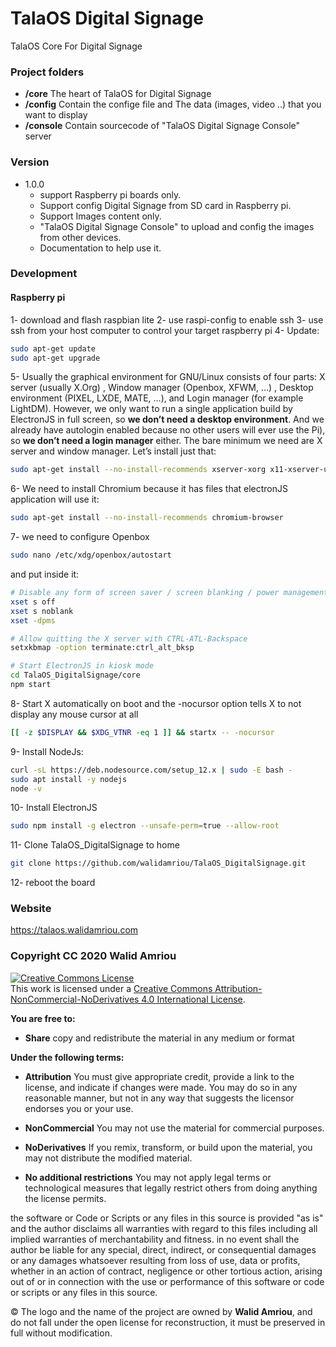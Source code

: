 # TalaOS Digital Signage
TalaOS Core For Digital Signage

### Project folders
* __/core__ The heart of TalaOS for Digital Signage
* __/config__ Contain the confige file and The data (images, video ..) that you want to display
* __/console__ Contain sourcecode of "TalaOS Digital Signage Console" server

### Version 
* 1.0.0
  * support Raspberry pi boards only.
  * Support config Digital Signage from SD card in Raspberry pi.
  * Support Images content only.
  * "TalaOS Digital Signage Console"  to upload and config the images from other devices. 
  * Documentation to help use it.
  
### Development 
#### Raspberry pi
1- download and flash raspbian lite 
2- use raspi-config to enable ssh
3- use ssh from your host computer to control your target raspberry pi 
4- Update:
```bash 
sudo apt-get update
sudo apt-get upgrade
```
5- Usually the graphical environment for GNU/Linux consists of four parts: X server (usually X.Org) , Window manager (Openbox, XFWM, …) , Desktop environment (PIXEL, LXDE, MATE, …), and Login manager (for example LightDM). However, we only want to run a single application build by ElectronJS in full screen, so __we don’t need a desktop environment__. And we already have autologin enabled because no other users will ever use the Pi), so __we don’t need a login manager__ either. The bare minimum we need are X server and window manager. Let’s install just that:
```bash 
sudo apt-get install --no-install-recommends xserver-xorg x11-xserver-utils xinit openbox
```
6- We need to install Chromium because it has files that electronJS application will use it:
```bash 
sudo apt-get install --no-install-recommends chromium-browser
```
7- we need to configure Openbox 
```bash 
sudo nano /etc/xdg/openbox/autostart 
```
and put inside it: 
```bash 
# Disable any form of screen saver / screen blanking / power management
xset s off
xset s noblank
xset -dpms

# Allow quitting the X server with CTRL-ATL-Backspace
setxkbmap -option terminate:ctrl_alt_bksp

# Start ElectronJS in kiosk mode
cd TalaOS_DigitalSignage/core
npm start
```
8- Start X automatically on boot and the -nocursor option tells X to not display any mouse cursor at all
```bash
[[ -z $DISPLAY && $XDG_VTNR -eq 1 ]] && startx -- -nocursor
```
9- Install NodeJs:
```bash
curl -sL https://deb.nodesource.com/setup_12.x | sudo -E bash -
sudo apt install -y nodejs
node -v
```
10- Install ElectronJS
```bash
sudo npm install -g electron --unsafe-perm=true --allow-root
```
11- Clone TalaOS_DigitalSignage to home
```bash
git clone https://github.com/walidamriou/TalaOS_DigitalSignage.git
```
12- reboot the board

### Website
https://talaos.walidamriou.com

### Copyright CC 2020 Walid Amriou

<a rel="license" href="http://creativecommons.org/licenses/by-nc-nd/4.0/"><img alt="Creative Commons License" style="border-width:0" src="https://i.creativecommons.org/l/by-nc-nd/4.0/88x31.png" /></a><br />This work is licensed under a <a rel="license" href="http://creativecommons.org/licenses/by-nc-nd/4.0/">Creative Commons Attribution-NonCommercial-NoDerivatives 4.0 International License</a>.

__You are free to:__
- __Share__ copy and redistribute the material in any medium or format

__Under the following terms:__
- __Attribution__ You must give appropriate credit, provide a link to the license, and indicate if changes were made. You may do so in any reasonable manner, but not in any way that suggests the licensor endorses you or your use.

- __NonCommercial__ You may not use the material for commercial purposes.

- __NoDerivatives__ If you remix, transform, or build upon the material, you may not distribute the modified material.

- __No additional restrictions__ You may not apply legal terms or technological measures that legally restrict others from doing anything the license permits.


the software or Code or Scripts or any files in this source is provided "as is" and the author disclaims all warranties with regard to this files including all implied warranties of merchantability and fitness. in no event shall the author be liable for any special, direct, indirect, or consequential damages or any damages whatsoever resulting from loss of use, data or profits, whether in an action of contract, negligence or other tortious action, arising out of or in connection with the use or performance of this software or code or scripts or any files in this source.

© The logo and the name of the project are owned by __Walid Amriou__, and do not fall under the open license for reconstruction, it must be preserved in full without modification. 
